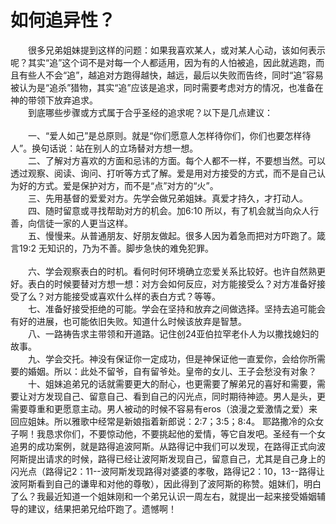 # 如何追异性？



<p>　　很多兄弟姐妹提到这样的问题：如果我喜欢某人，或对某人心动，该如何表示呢？其实“追”这个词不是对每一个人都适用，因为有的人怕被追，因此就逃跑，而且有些人不会“追”，越追对方跑得越快，越远，最后以失败而告终，同时“追”容易被认为是“追杀”猎物，其实“追”应该是追求，同时需要考虑对方的情况，也准备在神的带领下放弃追求。<br />
　　到底哪些步骤或方式属于合乎圣经的追求呢？以下是几点建议：<br />
&nbsp;<br />
　　一、“爱人如己”是总原则。就是“你们愿意人怎样待你们，你们也要怎样待人”。换句话说：站在别人的立场替对方想一想。<br />
　　二、了解对方喜欢的方面和忌讳的方面。每个人都不一样，不要想当然。可以透过观察、阅读、询问、打听等方式了解。爱是用对方接受的方式，而不是自己认为好的方式。爱是保护对方，而不是“点”对方的“火”。<br />
　　三、先用基督的爱爱对方。先学会做兄弟姐妹。真爱才持久，才打动人。<br />
　　四、随时留意或寻找帮助对方的机会。加6:10 所以，有了机会就当向众人行善，向信徒一家的人更当这样。<br />
　　五、慢慢来。从普通朋友、好朋友做起。很多人因为着急而把对方吓跑了。箴言19:2 无知识的，乃为不善。脚步急快的难免犯罪。<br />
<br />
　　六、学会观察表白的时机。看何时何环境确立恋爱关系比较好。也许自然熟更好。表白的时候要替对方想一想：对方会如何反应，对方能接受么？对方准备好接受了么？对方能接受或喜欢什么样的表白方式？等等。<br />
　　七、准备好接受拒绝的可能。学会在坚持和放弃之间做选择。坚持去追可能会有好的进展，也可能依旧失败。知道什么时候该放弃是智慧。<br />
　　八、一路祷告求主带领和开道路。记住创24亚伯拉罕老仆人为以撒找媳妇的故事。<br />
　　九、学会交托。神没有保证你一定成功，但是神保证他一直爱你，会给你所需要的婚姻。所以：此处不留爷，自有留爷处。皇帝的女儿、王子会愁没有对象？<br />
　　十、姐妹追弟兄的话就需要更大的耐心，也更需要了解弟兄的喜好和需要，需要让对方发现自己、留意自己、看到自己的闪光点，同时期待神迹。男人是头，更需要尊重和更愿意主动。男人被动的时候不容易有eros（浪漫之爱激情之爱）来回应姐妹。所以雅歌中经常是新娘指着新郎说：2:7；3:5；8:4。 耶路撒冷的众女子啊！我恳求你们，不要惊动他，不要挑起他的爱情，等它自发吧。圣经有一个女追男的成功案例，就是路得追波阿斯。从路得记中我们可以发现，在路得正式向波阿斯提出请求的时候，路得已经让波阿斯发现自己，留意自己，尤其是自己身上的闪光点（路得记2：11--波阿斯发现路得对婆婆的孝敬，路得记2：10，13--路得让波阿斯看到自己的谦卑和对他的尊敬），因此得到了波阿斯的称赞。姐妹们，明白了么？我最近知道一个姐妹刚和一个弟兄认识一周左右，就提出一起来接受婚姻辅导的建议，结果把弟兄给吓跑了。遗憾啊！<br />
&nbsp;</p>